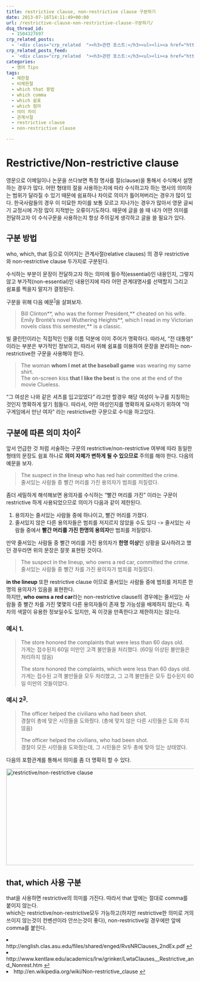```yaml
---
title: restrictive clause, non-restrictive clause 구분하기
date: 2013-07-16T14:11:49+00:00
url: /restrictive-clause-non-restrictive-clause-구분하기/
dsq_thread_id:
  - 1504327697
crp_related_posts:
  - '<div class="crp_related  "><h3>관련 포스트:</h3><ul><li><a href="https://www.letmecompile.com/mysql-innodb-transaction-model/"     class="post-766"><span class="crp_title">MySQL InnoDB Transaction Model 이해하기</span></a></li><li><a href="https://www.letmecompile.com/mysql-innodb-auto-increment-%ec%84%b1%eb%8a%a5-%ec%b5%9c%ec%a0%81%ed%99%94/"     class="post-750"><span class="crp_title">MySQL - InnoDB Auto Increment 성능 최적화</span></a></li><li><a href="https://www.letmecompile.com/database-transaction-isolation-level/"     class="post-757"><span class="crp_title">DB 트랜잭션 격리 수준</span></a></li><li><a href="https://www.letmecompile.com/mysql-innodb-lock-deadlock/"     class="post-763"><span class="crp_title">MySQL InnoDB lock & deadlock 이해하기</span></a></li><li><a href="https://www.letmecompile.com/redis-cluster-sentinel-overview/"     class="post-770"><span class="crp_title">레디스 클러스터, 센티넬 구성 및 동작 방식</span></a></li></ul><div class="crp_clear"></div></div>'
crp_related_posts_feed:
  - '<div class="crp_related  "><h3>관련 포스트:</h3><ul><li><a href="https://www.letmecompile.com/mysql-innodb-transaction-model/"     class="post-766"><span class="crp_title">MySQL InnoDB Transaction Model 이해하기</span></a></li><li><a href="https://www.letmecompile.com/mysql-innodb-auto-increment-%ec%84%b1%eb%8a%a5-%ec%b5%9c%ec%a0%81%ed%99%94/"     class="post-750"><span class="crp_title">MySQL - InnoDB Auto Increment 성능 최적화</span></a></li><li><a href="https://www.letmecompile.com/database-transaction-isolation-level/"     class="post-757"><span class="crp_title">DB 트랜잭션 격리 수준</span></a></li><li><a href="https://www.letmecompile.com/mysql-innodb-lock-deadlock/"     class="post-763"><span class="crp_title">MySQL InnoDB lock & deadlock 이해하기</span></a></li><li><a href="https://www.letmecompile.com/redis-cluster-sentinel-overview/"     class="post-770"><span class="crp_title">레디스 클러스터, 센티넬 구성 및 동작 방식</span></a></li></ul><div class="crp_clear"></div></div>'
categories:
  - 영어 Tips
tags:
  - 제한절
  - 비제한절
  - which that 용법
  - which comma
  - which 쉼표
  - which 컴마
  - 의미 차이
  - 관계사절
  - restrictive clause
  - non-restrictive clause

---
```

# Restrictive/Non-restrictive clause

영문으로 이메일이나 논문을 쓰다보면 특정 명사를 절(clause)을 통해서 수식해서 설명하는 경우가 많다. 어떤 형태의 절을 사용하는지에 따라 수식하고자 하는 명사의 의미하는 범위가 달라질 수 있기 때문에 쉼표하나 차이로 의미가 틀어져버리는 경우가 많이 있다. 한국사람들의 경우 이 미묘한 차이를 보통 모르고 지나가는 경우가 많아서 영문 글씨기 교정시에 가장 많이 지적받는 오류이기도하다. 때문에 글을 쓸 때 내가 어떤 의미를 전달하고자 이 수식구문을 사용하는지 항상 주의깊게 생각하고 글을 쓸 필요가 있다.

## 구분 방법

who, which, that 등으로 이어지는 관계사절(relative clauses) 의 경우 restrictive와 non-restrictive clause 두가지로 구분된다.

수식하는 부분이 문장이 전달하고자 하는 의미에 필수적(essential)인 내용인지, 그렇지 않고 부가적(non-essential)인 내용인지에 따라 어떤 관계대명사를 선택할지 그리고 쉼표를 찍을지 말지가 결정된다.

구분을 위해 다음 예문<sup id="fnref-38-1"><a href="#fn-38-1" rel="footnote">1</a></sup>을 살펴보자.

> Bill Clinton\*\*, who was the former President,\*\* cheated on his wife.  
> Emily Brontë’s novel Wuthering Heights\*\*, which I read in my Victorian novels class this semester,\*\* is a classic. 

빌 클린턴이라는 직접적인 인물 이름 덕분에 이미 주어가 명확하다. 따라서, &#8220;전 대통령&#8221; 이라는 부분은 부가적인 정보이고, 따라서 위해 쉼표를 이용하여 문장을 분리하는 non-restrictive한 구문을 사용해야 한다.

> The woman **whom I met at the baseball game** was wearing my same shirt.  
> The on-screen kiss **that I like the best** is the one at the end of the movie Clueless. 

&#8220;그 여성은 나와 같은 셔츠를 입고있었다&#8221; 라고만 할경우 해당 여성이 누구를 지칭하는 것인지 명확하게 알기 힘들다. 따라서, 어떤 여성인지를 명확하게 묘사하기 위하여 &#8220;야구게임에서 만난 여자&#8221; 라는 restrictive한 구문으로 수식을 하고있다.

## 구분에 따른 의미 차이<sup id="fnref-38-2"><a href="#fn-38-2" rel="footnote">2</a></sup>

앞서 언급한 것 처럼 서술하는 구문의 restrictive/non-restrictive 여부에 따라 동일한 형태의 문장도 쉼표 하나로 **의미 자체가 변하게 될 수 있으므로** 주의를 해야 한다. 다음의 예문을 보자.

> The suspect in the lineup who has red hair committed the crime.  
> 줄서있는 사람들 중 빨간 머리를 가진 용의자가 범죄를 저질렀다. 

좀더 세밀하게 해석해보면 용의자를 수식하는 &#8220;빨간 머리를 가진&#8221; 이라는 구문이 restrictive 하게 사용되었으므로 의미가 다음과 같이 제한된다.

  1. 용의자는 줄서있는 사람들 중에 하나이고, 빨간 머리를 가졌다.
  2. 줄서있지 않은 다른 용의자들은 범죄를 저지르지 않았을 수도 있다 -> 줄서있는 사람들 중에서 **빨간 머리를 가진 한명의 용의자**만 범죄를 저질렀다.

만약 줄서있는 사람들 중 빨간 머리를 가진 용의자가 **한명 이상**인 상황을 묘사하려고 했던 경우라면 위의 문장은 잘못 표현된 것이다.

> The suspect in the lineup, who owns a red car, committed the crime.  
> 줄서있는 사람들 중 빨간 차를 가진 용의자가 범죄를 저질렀다. 

**in the lineup** 또한 restrictive clause 이므로 줄서있는 사람들 중에 범죄를 저지른 한명의 용의자가 있음을 표현한다.  
하지만, **who owns a red car**라는 non-restrictive clause의 경우에는 줄서있는 사람들 중 빨간 차를 가진 몇몇의 다른 용의자들이 존재 할 가능성을 배제하지 않는다. 즉 차의 색깔이 유용한 정보일수도 있지만, 꼭 이것을 만족한다고 제한하지는 않는다.

### 예시 1.

> The store honored the complaints that were less than 60 days old.  
> 가게는 접수된지 60일 미만인 고객 불만들을 처리했다. (60일 이상된 불만들은 처리하지 않음)
> 
> The store honored the complaints, which were less than 60 days old.  
> 가게는 접수된 고객 불만들을 모두 처리했고, 그 고객 불만들은 모두 접수된지 60일 미만의 것들이었다. 

### 예시 2<sup id="fnref-38-3"><a href="#fn-38-3" rel="footnote">3</a></sup>.

> The officer helped the civilians who had been shot.  
> 경찰이 총에 맞은 시민들을 도와줬다. (총에 맞지 않은 다른 시민들은 도와 주지 않음)
> 
> The officer helped the civilians, who had been shot.  
> 경찰이 모든 시민들을 도와줬는데, 그 시민들은 모두 총에 맞아 있는 상태였다. 

다음의 포함관계를 통해서 의미를 좀 더 명확히 할 수 있다.  
<!-- ![의미 비교](http://blog.sunnysidesoft.com/.jpg) -->

[<img loading="lazy" class="alignnone size-full wp-image-39" alt="restrictive/non-restrictive clause" src="/uploads/2013/07/restrictive.png" width="610" height="259" />][1]

## that, which 사용 구분

that을 사용하면 restrictive의 의미를 가진다. 따라서 that 앞에는 절대로 comma를 붙이지 않는다.  
which는 restrictive/non-restrictive모두 가능하고(하지만 restrictive한 의미로 거의 쓰이지 않는것이 컨벤션이라 안쓰는것이 좋다), non-restrictive일 경우에만 앞에 comma를 붙인다.

<li id="fn-38-1">
  http://english.clas.asu.edu/files/shared/enged/RvsNRClauses_2ndEx.pdf&#160;<a href="#fnref-38-1" rev="footnote">&#8617;</a>
</li>
<li id="fn-38-2">
  http://www.kentlaw.edu/academics/lrw/grinker/LwtaClauses__Restrictive_and_Nonrest.htm&#160;<a href="#fnref-38-2" rev="footnote">&#8617;</a>
</li>
<li id="fn-38-3">
  http://en.wikipedia.org/wiki/Non-restrictive_clause&#160;<a href="#fnref-38-3" rev="footnote">&#8617;</a> </fn></footnotes>

 [1]: /uploads/2013/07/restrictive.png